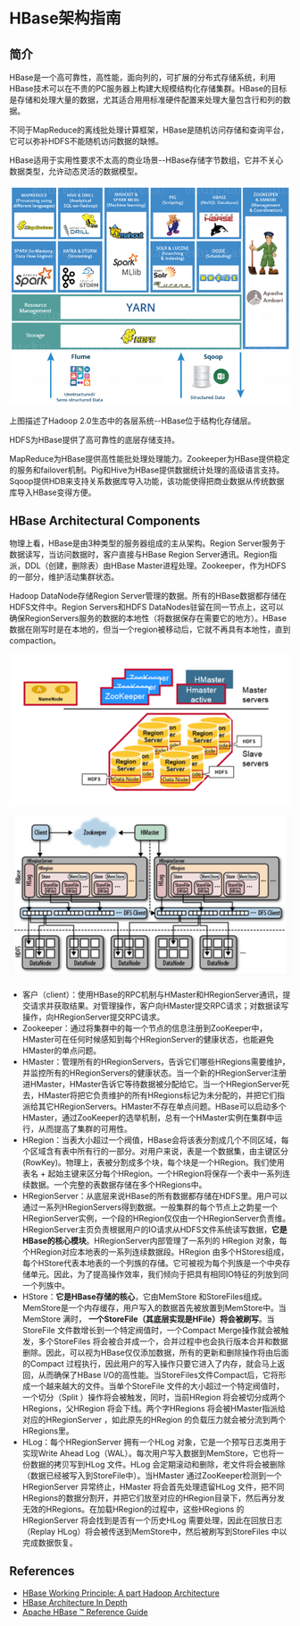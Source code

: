 # HBase架构指南
## 简介
HBase是一个高可靠性，高性能，面向列的，可扩展的分布式存储系统，利用HBase技术可以在不贵的PC服务器上构建大规模结构化存储集群。HBase的目标是存储和处理大量的数据，尤其适合用用标准硬件配置来处理大量包含行和列的数据。

不同于MapReduce的离线批处理计算框架，HBase是随机访问存储和查询平台，它可以弥补HDFS不能随机访问数据的缺憾。

HBase适用于实用性要求不太高的商业场景--HBase存储字节数组，它并不关心数据类型，允许动态灵活的数据模型。

![Hadoop Ecosystem](images/Hadoop_Ecosystem.png)

上图描述了Hadoop 2.0生态中的各层系统--HBase位于结构化存储层。

HDFS为HBase提供了高可靠性的底层存储支持。

MapReduce为HBase提供高性能批处理处理能力。Zookeeper为HBase提供稳定的服务和failover机制。Pig和Hive为HBase提供数据统计处理的高级语言支持。Sqoop提供HDB来支持关系数据库导入功能，该功能使得把商业数据从传统数据库导入HBase变得方便。
## HBase Architectural Components
物理上看，HBase是由3种类型的服务器组成的主从架构。Region Server服务于数据读写，当访问数据时，客户直接与HBase Region Server通讯。Region指派，DDL（创建，删除表）由HBase Master进程处理。Zookeeper，作为HDFS的一部分，维护活动集群状态。

Hadoop DataNode存储Region Server管理的数据。所有的HBase数据都存储在HDFS文件中。Region Servers和HDFS DataNodes驻留在同一节点上，这可以确保RegionServers服务的数据的本地性（将数据保存在需要它的地方）。HBase数据在刚写时是在本地的，但当一个region被移动后，它就不再具有本地性，直到compaction。

![Hbase Main Components](images/HBaseArchitecture-Main_Components.png)

![Hbase Basic Components](images/HBaseArchitecture-Basic_Components.png)

+ 客户（client）：使用HBase的RPC机制与HMaster和HRegionServer通讯，提交请求并获取结果。对管理操作，客户向HMaster提交RPC请求；对数据读写操作，向HRegionServer提交RPC请求。
+ Zookeeper：通过将集群中的每一个节点的信息注册到ZooKeeper中，HMaster可在任何时候感知到每个HRegionServer的健康状态，也能避免HMaster的单点问题。
+ HMaster：管理所有的HRegionServers，告诉它们哪些HRegions需要维护，并监控所有的HRegionServers的健康状态。当一个新的HRegionServer注册进HMaster，HMaster告诉它等待数据被分配给它。当一个HRegionServer死去，HMaster将把它负责维护的所有HRegions标记为未分配的，并把它们指派给其它HRegionServers。HMaster不存在单点问题。HBase可以启动多个HMaster，通过ZooKeeper的选举机制，总有一个HMaster实例在集群中运行，从而提高了集群的可用性。
+ HRegion：当表大小超过一个阀值，HBase会将该表分割成几个不同区域，每个区域含有表中所有行的一部分。对用户来说，表是一个数据集，由主键区分(RowKey)。物理上，表被分割成多个块，每个块是一个HRegion。我们使用表名 + 起始主键来区分每个HRegion。一个HRegion将保存一个表中一系列连续数据。一个完整的表数据存储在多个HRegions中。
+ HRegionServer：从底层来说HBase的所有数据都存储在HDFS里。用户可以通过一系列HRegionServers得到数据。一般集群的每个节点上之韵星一个HRegionServer实例，一个段的HRegion仅仅由一个HRegionServer负责维。HRegionServer主页负责根据用户的IO请求从HDFS文件系统读写数据，**它是HBase的核心模块**。HRegionServer内部管理了一系列的 HRegion 对象，每个HRegion对应本地表的一系列连续数据段。HRegion 由多个HStores组成，每个HStore代表本地表的一个列族的存储。它可被视为每个列族是一个中央存储单元。因此，为了提高操作效率，我们倾向于把具有相同IO特征的列放到同一个列族中。
+ HStore：**它是HBase存储的核心**，它由MemStore 和StoreFiles组成。MemStore是一个内存缓存，用户写入的数据首先被放置到MemStore中。当MemStore 满时， **一个StoreFile（其底层实现是HFile）将会被刷写**。当StoreFile 文件数增长到一个特定阀值时，一个Compact Merge操作就会被触发，多个StoreFiles 将会被合并成一个，合并过程中也会执行版本合并和数据删除。因此，可以视为HBase仅仅添加数据，所有的更新和删除操作将由后面的Compact 过程执行，因此用户的写入操作只要它进入了内存，就会马上返回，从而确保了HBase I/O的高性能。当StoreFiles文件Compact后，它将形成一个越来越大的文件。当单个StoreFile 文件的大小超过一个特定阀值时，一个切分（Split ）操作将会被触发，同时，当前HRegion 将会被切分成两个HRegions，父HRegion 将会下线。两个字HRegions 将会被HMaster指派给对应的HRegionServer ，如此原先的HRegion 的负载压力就会被分流到两个HRegions里。
+ HLog：每个HRegionServer 拥有一个HLog 对象，它是一个预写日志类用于实现Write Ahead Log（WAL）。每次用户写入数据到MemStore，它也将一份数据的拷贝写到HLog 文件。HLog 会定期滚动和删除，老文件将会被删除（数据已经被写入到StoreFile中）。当HMaster 通过ZooKeeper检测到一个HRegionServer 异常终止，HMaster 将会首先处理遗留HLog 文件，把不同HRegions的数据分割开，并把它们放至对应的HRegion目录下，然后再分发无效的HRegions。在加载HRegion的过程中，这些HRegions 的HRegionServer 将会找到是否有一个历史HLog 需要处理，因此在回放日志（Replay HLog）将会被传送到MemStore中，然后被刷写到StoreFiles 中以完成数据恢复。


## References
- [HBase Working Principle: A part Hadoop Architecture](https://towardsdatascience.com/hbase-working-principle-a-part-of-hadoop-architecture-fbe0453a031b)
- [HBase Architecture In Depth](https://mapr.com/blog/in-depth-look-hbase-architecture/)
- [Apache HBase ™ Reference Guide](https://hbase.apache.org/book.html)
